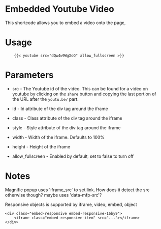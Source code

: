 
# Embedded Youtube Video
This shortcode allows you to embed a video onto the page,

# Usage
```
	{{< youtube src="dQw4w9WgXcQ" allow_fullscreen >}}
```

# Parameters
* src - The Youtube id of the video.
	This can be found for a video on youtube by clicking on the `share`
		button and copying the last portion of the URL after the
		`youtu.be/` part.  

* id - Id attribute of the div tag around the iframe
* class - Class attribute of the div tag around the iframe
* style - Style attribute of the div tag around the iframe
* width - Width of the iframe. Defaults to 100%
* height - Height of the iframe

* allow_fullscreen - Enabled by default, set to false to turn off

# Notes
Magnific popup uses 'iframe_src' to set link.
	How does it detect the src otherwise though?
	maybe uses 'data-mfp-src'?

Responsive objects is supported by iframe, video, embed, object
```
<div class="embed-responsive embed-responsive-16by9">
	<iframe class="embed-responsive-item" src="..."></iframe>
</div>
```

